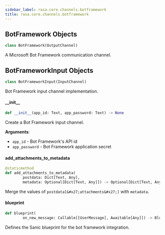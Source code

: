 ```yaml
---
sidebar_label: rasa.core.channels.botframework
title: rasa.core.channels.botframework
---
```

## BotFramework Objects

```python
class BotFramework(OutputChannel)
```

A Microsoft Bot Framework communication channel.

## BotFrameworkInput Objects

```python
class BotFrameworkInput(InputChannel)
```

Bot Framework input channel implementation.

#### \_\_init\_\_

```python
def __init__(app_id: Text, app_password: Text) -> None
```

Create a Bot Framework input channel.

**Arguments**:

- `app_id` - Bot Framework&#x27;s API id
- `app_password` - Bot Framework application secret

#### add\_attachments\_to\_metadata

```python
@staticmethod
def add_attachments_to_metadata(
        postdata: Dict[Text, Any],
        metadata: Optional[Dict[Text, Any]]) -> Optional[Dict[Text, Any]]
```

Merge the values of `postdata[&#x27;attachments&#x27;]` with `metadata`.

#### blueprint

```python
def blueprint(
        on_new_message: Callable[[UserMessage], Awaitable[Any]]) -> Blueprint
```

Defines the Sanic blueprint for the bot framework integration.

